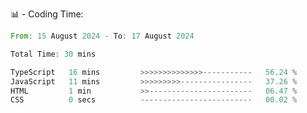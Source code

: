 📊 - Coding Time:
<!--START_SECTION:waka-->

```rust
From: 15 August 2024 - To: 17 August 2024

Total Time: 30 mins

TypeScript   16 mins         >>>>>>>>>>>>>>-----------   56.24 %
JavaScript   11 mins         >>>>>>>>>----------------   37.26 %
HTML         1 min           >>-----------------------   06.47 %
CSS          0 secs          -------------------------   00.02 %
```

<!--END_SECTION:waka-->
